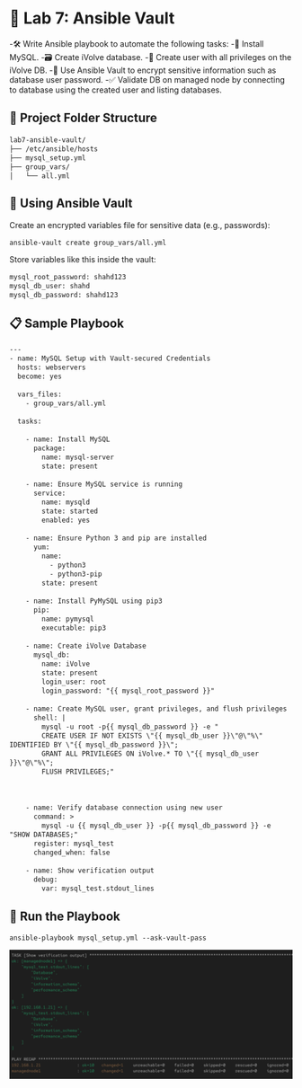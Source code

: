 # 🧪 Lab 7: Ansible Vault

-🛠️ Write Ansible playbook to automate the following tasks:
-💾 Install MySQL.
-🗃️ Create iVolve database.
-👤 Create user with all privileges on the iVolve DB.
-🔐 Use Ansible Vault to encrypt sensitive information such as database user password.
-✅ Validate DB on managed node by connecting to database using the created user and listing databases.


## 📁 Project Folder Structure

```
lab7-ansible-vault/        
├── /etc/ansible/hosts            
├── mysql_setup.yml           
├── group_vars/            
│   └── all.yml        
```

## 🔐 Using Ansible Vault

Create an encrypted variables file for sensitive data (e.g., passwords):
```
ansible-vault create group_vars/all.yml
```

Store variables like this inside the vault:
```
mysql_root_password: shahd123
mysql_db_user: shahd
mysql_db_password: shahd123
```

## 📋 Sample Playbook 

```
---
- name: MySQL Setup with Vault-secured Credentials
  hosts: webservers
  become: yes

  vars_files:
    - group_vars/all.yml

  tasks:

    - name: Install MySQL
      package:
        name: mysql-server
        state: present

    - name: Ensure MySQL service is running
      service:
        name: mysqld
        state: started
        enabled: yes

    - name: Ensure Python 3 and pip are installed
      yum:
        name:
          - python3
          - python3-pip
        state: present

    - name: Install PyMySQL using pip3
      pip:
        name: pymysql
        executable: pip3

    - name: Create iVolve Database
      mysql_db:
        name: iVolve
        state: present
        login_user: root
        login_password: "{{ mysql_root_password }}"

    - name: Create MySQL user, grant privileges, and flush privileges
      shell: |
        mysql -u root -p{{ mysql_db_password }} -e "
        CREATE USER IF NOT EXISTS \"{{ mysql_db_user }}\"@\"%\" IDENTIFIED BY \"{{ mysql_db_password }}\";
        GRANT ALL PRIVILEGES ON iVolve.* TO \"{{ mysql_db_user }}\"@\"%\";
        FLUSH PRIVILEGES;"



    - name: Verify database connection using new user
      command: >
        mysql -u {{ mysql_db_user }} -p{{ mysql_db_password }} -e "SHOW DATABASES;"
      register: mysql_test
      changed_when: false

    - name: Show verification output
      debug:
        var: mysql_test.stdout_lines
```

## 🚀 Run the Playbook                                                                                   

```
ansible-playbook mysql_setup.yml --ask-vault-pass
```

![Alt text](./images/mysql_.jpg)



